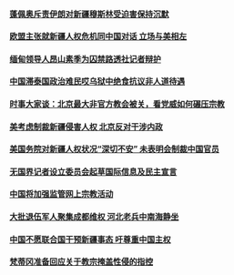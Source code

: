#### [蓬佩奥斥责伊朗对新疆穆斯林受迫害保持沉默     ](../pages/z_yyqerqvo/4571531.md) 

#### [欧盟主张就新疆人权危机同中国对话 立场与美相左](../pages/z_yyqerqvo/4571517.md) 

#### [缅甸领导人昂山素季为囚禁路透社记者辩护](../pages/z_yyqerqvo/4571322.md) 

#### [中国滞泰国政治难民哎乌狱中绝食抗议非人道待遇 ](../pages/z_yyqerqvo/4568582.md) 

#### [时事大家谈：北京最大非官方教会被关，看党威如何碾压宗教](../pages/z_yyqerqvo/4568586.md) 

#### [美考虑制裁新疆侵害人权 北京反对干涉内政 ](../pages/z_yyqerqvo/4568179.md) 

#### [美国务院对新疆人权状况“深切不安” 未表明会制裁中国官员](../pages/z_yyqerqvo/4568118.md) 

#### [无国界记者设立委员会起草国际信息及民主宣言](../pages/z_yyqerqvo/4566942.md) 

#### [中国将加强监管网上宗教活动](../pages/z_yyqerqvo/4566620.md) 

#### [大批退伍军人聚集成都维权 河北老兵中南海静坐](../pages/z_yyqerqvo/4566552.md) 

#### [中国不愿联合国干预新疆事态 吁尊重中国主权](../pages/z_yyqerqvo/4566526.md) 

#### [梵蒂冈准备回应关于教宗掩盖性侵的指控](../pages/z_yyqerqvo/4565892.md) 

